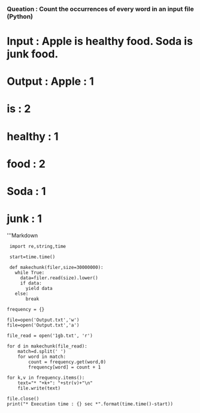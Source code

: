 
   ###   Queation : Count the occurrences of every word in an input file (Python) 
        
   #     Input   : Apple is healthy food. Soda is junk food.
        
   #     Output  :  Apple   : 1
   #                is      : 2
   #                healthy : 1
   #                food    : 2
   #                Soda    : 1
   #                junk    : 1
   
   '''Markdown
   
   
     import re,string,time

     start=time.time()

     def makechunk(filer,size=30000000):
       while True:
         data=filer.read(size).lower()
         if data:
           yield data
       else:
           break
       
    frequency = {}

    file=open('Output.txt','w')
    file=open('Output.txt','a')

    file_read = open('1gb.txt', 'r')

    for d in makechunk(file_read):
        match=d.split(' ')
        for word in match:
            count = frequency.get(word,0)
            frequency[word] = count + 1
   
    for k,v in frequency.items():
        text="* "+k+": "+str(v)+"\n"
        file.write(text)
   
    file.close()
    print("* Execution time : {} sec *".format(time.time()-start))
     
